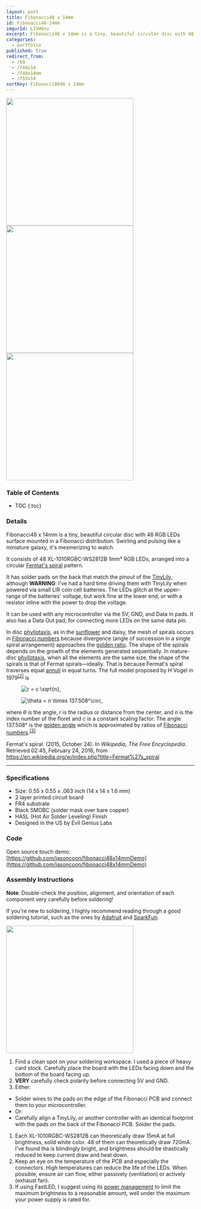 ```yaml
---
layout: post
title: Fibonacci48 x 14mm
id: Fibonacci48-14mm
imgurId: LIVH6nv
excerpt: Fibonacci48 x 14mm is a tiny, beautiful circular disc with 48 RGB LEDs surface mounted in a Fibonacci distribution.  Swirling and pulsing like a miniature galaxy, it's mesmerizing to watch.
categories: 
  - portfolio
published: true
redirect_from:
  - /69
  - /f48x14
  - /f48x14mm
  - /f55x14
sortKey: Fibonacci0048 x 14mm
---
```


<a href="https://i.imgur.com/v9lYGlE.png" target="_blank"><img src="https://i.imgur.com/v9lYGlE.png" style="width:340px" /></a>
<a href="https://i.imgur.com/Mtys2r2.png" target="_blank"><img src="https://i.imgur.com/Mtys2r2.png" style="width:340px" /></a>
<a href="https://i.imgur.com/2uzaxiD.png" target="_blank"><img src="https://i.imgur.com/2uzaxiD.png" style="width:340px" /></a>

<h3>Table of Contents</h3>

- TOC
{:toc}

### Details

Fibonacci48 x 14mm is a tiny, beautiful circular disc with 48 RGB LEDs surface mounted in a Fibonacci distribution. Swirling and pulsing like a miniature galaxy, it's mesmerizing to watch.

It consists of 48 XL-1010RGBC-WS2812B 1mm² RGB LEDs, arranged into a circular <a href="https://en.wikipedia.org/wiki/Fermat%27s_spiral">Fermat's spiral</a> pattern.

It has solder pads on the back that match the pinout of the [TinyLily](https://tinycircuits.com/products/tinylily-mini-processor), although <b>WARNING</b>: I've had a hard time driving them with TinyLily when powered via small LIR coin cell batteries. The LEDs glitch at the upper-range of the batteries' voltage, but work fine at the lower end, or with a resistor inline with the power to drop the voltage.

It can be used with any microcontroller via the 5V, GND, and Data In pads. It also has a Data Out pad, for connecting more LEDs on the same data pin.

<p>In disc <a href="https://en.wikipedia.org/wiki/Phyllotaxis" title="Phyllotaxis">phyllotaxis</a>, as in the <a href="https://en.wikipedia.org/wiki/Sunflower" title="Sunflower" class="mw-redirect">sunflower</a> and daisy, the mesh of spirals occurs in <a href="https://en.wikipedia.org/wiki/Fibonacci_number" title="Fibonacci number">Fibonacci numbers</a> because divergence (angle of succession in a single spiral arrangement) approaches the <a href="https://en.wikipedia.org/wiki/Golden_ratio" title="Golden ratio">golden ratio</a>. The shape of the spirals depends on the growth of the elements generated sequentially. In mature-disc <a href="https://en.wikipedia.org/wiki/Phyllotaxis" title="Phyllotaxis">phyllotaxis</a>, when all the elements are the same size, the shape of the spirals is that of Fermat spirals—ideally. That is because Fermat's spiral traverses equal <a href="https://en.wikipedia.org/wiki/Annulus_(mathematics)" title="Annulus (mathematics)">annuli</a> in equal turns. The full model proposed by H Vogel in 1979<sup id="cite_ref-2" class="reference"><a href="https://en.wikipedia.org/wiki/Fermat%27s_spiral#cite_note-2"><span>[</span>2<span>]</span></a></sup> is</p>
<dl>
<dd><img class="mwe-math-fallback-image-inline tex" alt="r = c \sqrt{n}," src="https://upload.wikimedia.org/math/7/8/1/7819d3be1d513629c44d336b5974553d.png" /></dd>
</dl>
<dl>
<dd><img class="mwe-math-fallback-image-inline tex" alt="\theta = n \times 137.508^\circ," src="https://upload.wikimedia.org/math/e/6/8/e6814eb420c2d2ea10a2fcba5e0cdc9d.png" /></dd>
</dl>
<p>where <i>θ</i> is the angle, <i>r</i> is the radius or distance from the center, and <i>n</i> is the index number of the floret and <i>c</i> is a constant scaling factor. The angle 137.508° is the <a href="https://en.wikipedia.org/wiki/Golden_angle" title="Golden angle">golden angle</a> which is approximated by ratios of <a href="https://en.wikipedia.org/wiki/Fibonacci_number" title="Fibonacci number">Fibonacci numbers</a>.<sup id="cite_ref-3" class="reference"><a href="https://en.wikipedia.org/wiki/Fermat%27s_spiral#cite_note-3"><span>[</span>3<span>]</span></a></sup></p>

<p>Fermat's spiral. (2015, October 24).  In <i>Wikipedia, The Free Encyclopedia</i>. Retrieved 02:45, February 24, 2016, from <a class="external free" href="https://en.wikipedia.org/w/index.php?title=Fermat%27s_spiral">https://en.wikipedia.org/w/index.php?title=Fermat%27s_spiral</a>
</p>

---

### Specifications

- Size: 0.55 x 0.55 x .063 inch (14 x 14 x 1.6 mm)
- 2 layer printed circuit board
- FR4 substrate
- Black SMOBC (solder mask over bare copper)
- HASL (Hot Air Solder Leveling) Finish
- Designed in the US by Evil Genius Labs

### Code

Open source touch demo: [https://github.com/jasoncoon/fibonacci48x14mmDemo](https://github.com/jasoncoon/fibonacci48x14mmDemo)

### Assembly Instructions

**Note**: Double-check the position, alignment, and orientation of each component very carefully before soldering!

If you're new to soldering, I highly recommend reading through a good soldering tutorial, such as the ones by [Adafruit](https://learn.adafruit.com/adafruit-guide-excellent-soldering) and [SparkFun](https://learn.sparkfun.com/tutorials/how-to-solder-through-hole-soldering).

<a href="https://i.imgur.com/2uzaxiD.png" target="_blank"><img src="https://i.imgur.com/2uzaxiD.png" style="width:340px" /></a>

1. Find a clean spot on your soldering workspace. I used a piece of heavy card stock. Carefully place the board with the LEDs facing down and the bottom of the board facing up.
1. **VERY** carefully check polarity before connecting 5V and GND.
1. Either:
  * Solder wires to the pads on the edge of the Fibonacci PCB and connect them to your microcontroller.
  * Or:
  * Carefully align a TinyLily, or another controller with an identical footprint with the pads on the back of the Fibonacci PCB. Solder the pads.
1. Each XL-1010RGBC-WS2812B can theoretically draw 15mA at full brightness, solid white color. 48 of them can theoretically draw 720mA. I've found tha is blindingly bright, and brightness should be drastically reduced to keep current draw and heat down.
1. Keep an eye on the temperature of the PCB and especially the connectors. High temperatures can reduce the life of the LEDs. When possible, ensure air can flow, either passively (ventilation) or actively (exhaust fan).
1. If using FastLED, I suggest using its [power management](https://github.com/FastLED/FastLED/wiki/Power-notes#managing-power-in-fastled) to limit the maximum brightness to a reasonable amount, well under the maximum your power supply is rated for.

